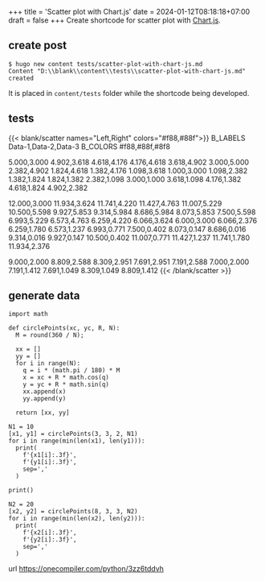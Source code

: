 +++
title = 'Scatter plot with Chart.js'
date = 2024-01-12T08:18:18+07:00
draft = false
+++
Create shortcode for scatter plot with [Chart.js](https://www.chartjs.org/).


## create post
```
$ hugo new content tests/scatter-plot-with-chart-js.md
Content "D:\\blank\\content\\tests\\scatter-plot-with-chart-js.md" created
```

It is placed in `content/tests` folder while the shortcode being developed.


## tests
{{< blank/scatter  names="Left,Right" colors="#f88,#88f">}}
B_LABELS Data-1,Data-2,Data-3
B_COLORS #f88,#88f,#8f8

5.000,3.000
4.902,3.618
4.618,4.176
4.176,4.618
3.618,4.902
3.000,5.000
2.382,4.902
1.824,4.618
1.382,4.176
1.098,3.618
1.000,3.000
1.098,2.382
1.382,1.824
1.824,1.382
2.382,1.098
3.000,1.000
3.618,1.098
4.176,1.382
4.618,1.824
4.902,2.382

12.000,3.000
11.934,3.624
11.741,4.220
11.427,4.763
11.007,5.229
10.500,5.598
9.927,5.853
9.314,5.984
8.686,5.984
8.073,5.853
7.500,5.598
6.993,5.229
6.573,4.763
6.259,4.220
6.066,3.624
6.000,3.000
6.066,2.376
6.259,1.780
6.573,1.237
6.993,0.771
7.500,0.402
8.073,0.147
8.686,0.016
9.314,0.016
9.927,0.147
10.500,0.402
11.007,0.771
11.427,1.237
11.741,1.780
11.934,2.376

9.000,2.000
8.809,2.588
8.309,2.951
7.691,2.951
7.191,2.588
7.000,2.000
7.191,1.412
7.691,1.049
8.309,1.049
8.809,1.412
{{< /blank/scatter >}}


## generate data
```
import math

def circlePoints(xc, yc, R, N):
  M = round(360 / N);

  xx = []
  yy = []
  for i in range(N):
    q = i * (math.pi / 180) * M
    x = xc + R * math.cos(q)
    y = yc + R * math.sin(q)
    xx.append(x)
    yy.append(y)    
  
  return [xx, yy]

N1 = 10
[x1, y1] = circlePoints(3, 3, 2, N1)
for i in range(min(len(x1), len(y1))):
  print(
    f'{x1[i]:.3f}', 
    f'{y1[i]:.3f}',
    sep=','
  )

print()

N2 = 20
[x2, y2] = circlePoints(8, 3, 3, N2)
for i in range(min(len(x2), len(y2))):
  print(
    f'{x2[i]:.3f}', 
    f'{y2[i]:.3f}',
    sep=','
  )
```
url https://onecompiler.com/python/3zz6tddvh
